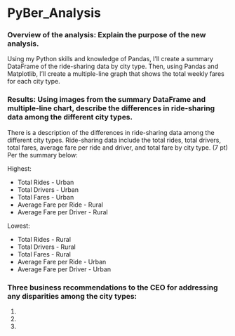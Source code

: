 # PyBer_Analysis

### Overview of the analysis: Explain the purpose of the new analysis.
Using my Python skills and knowledge of Pandas, I’ll create a summary DataFrame of the ride-sharing data by city type. Then, using Pandas and Matplotlib, I’ll create a multiple-line graph that shows the total weekly fares for each city type.


### Results: Using images from the summary DataFrame and multiple-line chart, describe the differences in ride-sharing data among the different city types.
There is a description of the differences in ride-sharing data among the different city types. Ride-sharing data include the total rides, total drivers, total fares, average fare per ride and driver, and total fare by city type. (7 pt)
Per the summary below: 

Highest:
* Total Rides - Urban
* Total Drivers - Urban
* Total Fares - Urban
* Average Fare per Ride - Rural
* Average Fare per Driver - Rural

Lowest:
* Total Rides - Rural
* Total Drivers - Rural
* Total Fares - Rural
* Average Fare per Ride - Urban
* Average Fare per Driver - Urban




### Three business recommendations to the CEO for addressing any disparities among the city types:
1.
2.
3.
